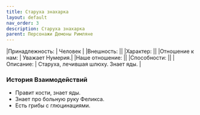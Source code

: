 ```yaml
---
title: Старуха знахарка
layout: default
nav_order: 3
description: Старуха знахарка
parent: Персонажи Демоны Римляне
---
```

|Принадлежность: | Человек |
|Внешность: ||
|Характер: ||
|Отношение к нам: | Уважает Нумерия.|
|Наше отношение: ||
|Способности: ||
|Описание: | Старуха, лечившая шлюху. Знает яды. |

### История Взаимодействий
- Правит кости, знает яды. 
- Знает про больную руку Феликса. 
- Есть грибы с глюцинациями. 